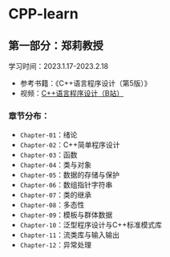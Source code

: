 # CPP-learn
## 第一部分：郑莉教授
学习时间：2023.1.17-2023.2.18
- 参考书籍：《C++语言程序设计（第5版）》
- 视频：[C++语言程序设计（B站）](https://www.bilibili.com/video/BV1UQ4y167Z7)
### 章节分布：
- `Chapter-01`：绪论
- `Chapter-02`：C++简单程序设计
- `Chapter-03`：函数
- `Chapter-04`：类与对象
- `Chapter-05`：数据的存储与保护
- `Chapter-06`：数组指针字符串
- `Chapter-07`：类的继承
- `Chapter-08`：多态性
- `Chapter-09`：模板与群体数据
- `Chapter-10`：泛型程序设计与C++标准模式库
- `Chapter-11`：流类库与输入输出
- `Chapter-12`：异常处理